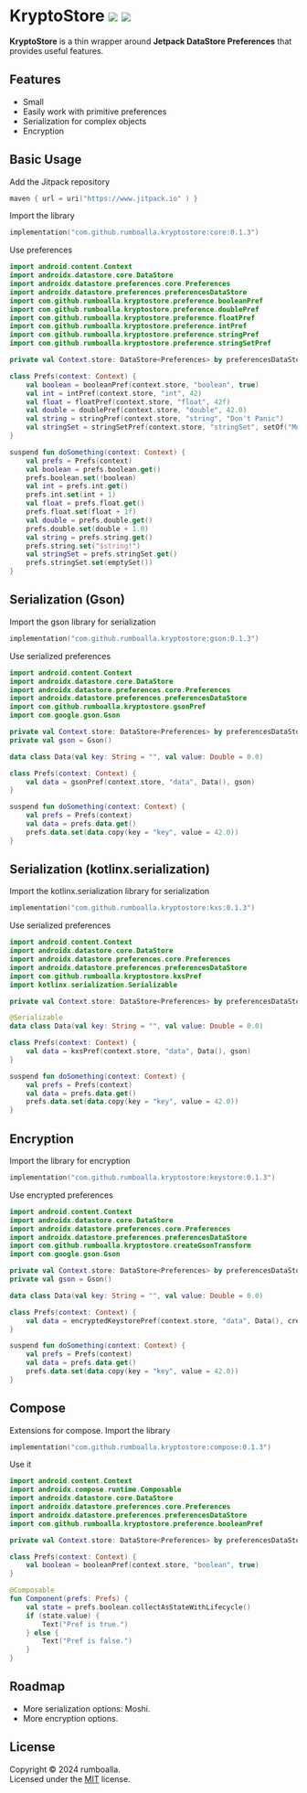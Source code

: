 # KryptoStore [![](https://jitpack.io/v/rumboalla/kryptostore.svg)](https://jitpack.io/#rumboalla/kryptostore) [![](https://jitpack.io/v/rumboalla/kryptostore/month.svg)](https://jitpack.io/#rumboalla/kryptostore)
**KryptoStore** is a thin wrapper around **Jetpack DataStore Preferences** that provides useful features.

## Features
* Small
* Easily work with primitive preferences
* Serialization for complex objects
* Encryption

## Basic Usage
Add the Jitpack repository
```kotlin
maven { url = uri("https://www.jitpack.io" ) }
```
Import the library
```kotlin
implementation("com.github.rumboalla.kryptostore:core:0.1.3")
```
Use preferences
```kotlin
import android.content.Context
import androidx.datastore.core.DataStore
import androidx.datastore.preferences.core.Preferences
import androidx.datastore.preferences.preferencesDataStore
import com.github.rumboalla.kryptostore.preference.booleanPref
import com.github.rumboalla.kryptostore.preference.doublePref
import com.github.rumboalla.kryptostore.preference.floatPref
import com.github.rumboalla.kryptostore.preference.intPref
import com.github.rumboalla.kryptostore.preference.stringPref
import com.github.rumboalla.kryptostore.preference.stringSetPref

private val Context.store: DataStore<Preferences> by preferencesDataStore(name = "prefs")

class Prefs(context: Context) {
    val boolean = booleanPref(context.store, "boolean", true)
    val int = intPref(context.store, "int", 42)
    val float = floatPref(context.store, "float", 42f)
    val double = doublePref(context.store, "double", 42.0)
    val string = stringPref(context.store, "string", "Don't Panic")
    val stringSet = stringSetPref(context.store, "stringSet", setOf("Mostly Harmless", "Don't Panic"))
}

suspend fun doSomething(context: Context) {
    val prefs = Prefs(context)
    val boolean = prefs.boolean.get()
    prefs.boolean.set(!boolean)
    val int = prefs.int.get()
    prefs.int.set(int + 1)
    val float = prefs.float.get()
    prefs.float.set(float + 1f)
    val double = prefs.double.get()
    prefs.double.set(double + 1.0)
    val string = prefs.string.get()
    prefs.string.set("$string!")
    val stringSet = prefs.stringSet.get()
    prefs.stringSet.set(emptySet())
}
```

## Serialization (Gson)
Import the gson library for serialization
```kotlin
implementation("com.github.rumboalla.kryptostore:gson:0.1.3")
```
Use serialized preferences
```kotlin
import android.content.Context
import androidx.datastore.core.DataStore
import androidx.datastore.preferences.core.Preferences
import androidx.datastore.preferences.preferencesDataStore
import com.github.rumboalla.kryptostore.gsonPref
import com.google.gson.Gson

private val Context.store: DataStore<Preferences> by preferencesDataStore(name = "prefs")
private val gson = Gson()

data class Data(val key: String = "", val value: Double = 0.0)

class Prefs(context: Context) {
    val data = gsonPref(context.store, "data", Data(), gson)
}

suspend fun doSomething(context: Context) {
    val prefs = Prefs(context)
    val data = prefs.data.get()
    prefs.data.set(data.copy(key = "key", value = 42.0))
}
```

## Serialization (kotlinx.serialization)
Import the kotlinx.serialization library for serialization
```kotlin
implementation("com.github.rumboalla.kryptostore:kxs:0.1.3")
```
Use serialized preferences
```kotlin
import android.content.Context
import androidx.datastore.core.DataStore
import androidx.datastore.preferences.core.Preferences
import androidx.datastore.preferences.preferencesDataStore
import com.github.rumboalla.kryptostore.kxsPref
import kotlinx.serialization.Serializable

private val Context.store: DataStore<Preferences> by preferencesDataStore(name = "prefs")

@Serializable
data class Data(val key: String = "", val value: Double = 0.0)

class Prefs(context: Context) {
    val data = kxsPref(context.store, "data", Data(), gson)
}

suspend fun doSomething(context: Context) {
    val prefs = Prefs(context)
    val data = prefs.data.get()
    prefs.data.set(data.copy(key = "key", value = 42.0))
}
```

## Encryption
Import the library for encryption
```kotlin
implementation("com.github.rumboalla.kryptostore:keystore:0.1.3")
```
Use encrypted preferences
```kotlin
import android.content.Context
import androidx.datastore.core.DataStore
import androidx.datastore.preferences.core.Preferences
import androidx.datastore.preferences.preferencesDataStore
import com.github.rumboalla.kryptostore.createGsonTransform
import com.google.gson.Gson

private val Context.store: DataStore<Preferences> by preferencesDataStore(name = "prefs")
private val gson = Gson()

data class Data(val key: String = "", val value: Double = 0.0)

class Prefs(context: Context) {
    val data = encryptedKeystorePref(context.store, "data", Data(), createGsonTransform(gson))
}

suspend fun doSomething(context: Context) {
    val prefs = Prefs(context)
    val data = prefs.data.get()
    prefs.data.set(data.copy(key = "key", value = 42.0))
}
```

## Compose
Extensions for compose. Import the library
```kotlin
implementation("com.github.rumboalla.kryptostore:compose:0.1.3")
```
Use it
```kotlin
import android.content.Context
import androidx.compose.runtime.Composable
import androidx.datastore.core.DataStore
import androidx.datastore.preferences.core.Preferences
import androidx.datastore.preferences.preferencesDataStore
import com.github.rumboalla.kryptostore.preference.booleanPref

private val Context.store: DataStore<Preferences> by preferencesDataStore(name = "prefs")

class Prefs(context: Context) {
    val boolean = booleanPref(context.store, "boolean", true)
}

@Composable
fun Component(prefs: Prefs) {
    val state = prefs.boolean.collectAsStateWithLifecycle()
    if (state.value) {
        Text("Pref is true.")
    } else {
        Text("Pref is false.")
    }
}
```

## Roadmap
* More serialization options: Moshi.
* More encryption options.

## License
Copyright © 2024 rumboalla.  
Licensed under the [MIT](https://github.com/rumboalla/kryptostore/blob/master/LICENSE) license.
